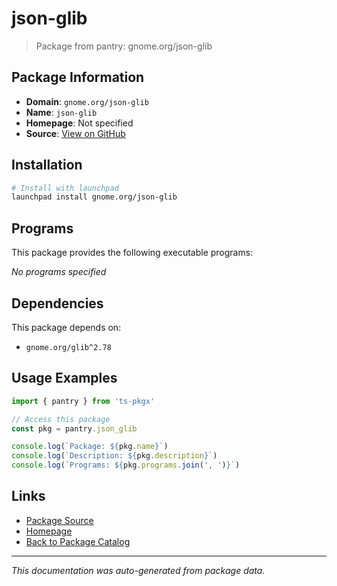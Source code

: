 # json-glib

> Package from pantry: gnome.org/json-glib

## Package Information

- **Domain**: `gnome.org/json-glib`
- **Name**: `json-glib`
- **Homepage**: Not specified
- **Source**: [View on GitHub](https://github.com/pkgxdev/pantry/tree/main/projects/gnome.org/json-glib/package.yml)

## Installation

```bash
# Install with launchpad
launchpad install gnome.org/json-glib
```

## Programs

This package provides the following executable programs:

*No programs specified*

## Dependencies

This package depends on:

- `gnome.org/glib^2.78`

## Usage Examples

```typescript
import { pantry } from 'ts-pkgx'

// Access this package
const pkg = pantry.json_glib

console.log(`Package: ${pkg.name}`)
console.log(`Description: ${pkg.description}`)
console.log(`Programs: ${pkg.programs.join(', ')}`)
```

## Links

- [Package Source](https://github.com/pkgxdev/pantry/tree/main/projects/gnome.org/json-glib/package.yml)
- [Homepage](#)
- [Back to Package Catalog](../package-catalog.md)

---

*This documentation was auto-generated from package data.*

